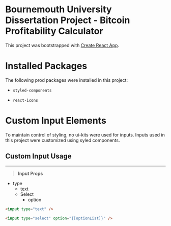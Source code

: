 # Bournemouth University Dissertation Project - Bitcoin Profitability Calculator

This project was bootstrapped with [Create React App](https://github.com/facebook/create-react-app).

# Installed Packages

The following prod packages were installed in this project:

- `styled-components`

- `react-icons`

# Custom Input Elements

To maintain control of styling, no ui-kits were used for inputs. Inputs used in this project were customized using syled components.

## Custom Input Usage

---

> **Input Props**

- type
  - text
  - Select
    - option

```html
<input type="text" />
```

```html
<input type="select" option="{[optionList]}" />
```
